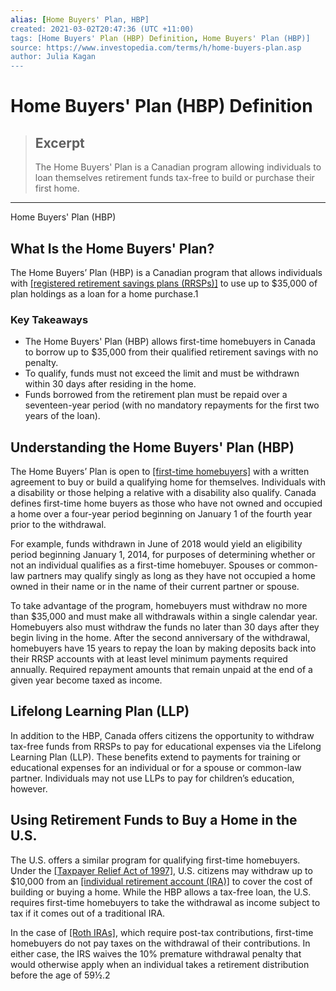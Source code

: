 ```yaml
---
alias: [Home Buyers' Plan, HBP]
created: 2021-03-02T20:47:36 (UTC +11:00)
tags: [Home Buyers' Plan (HBP) Definition, Home Buyers' Plan (HBP)]
source: https://www.investopedia.com/terms/h/home-buyers-plan.asp
author: Julia Kagan
---
```


# Home Buyers' Plan (HBP) Definition

> ## Excerpt
> The Home Buyers' Plan is a Canadian program allowing individuals to loan themselves retirement funds tax-free to build or purchase their first home.

---

Home Buyers' Plan (HBP)
## What Is the Home Buyers' Plan?

The Home Buyers’ Plan (HBP) is a Canadian program that allows individuals with [[registered retirement savings plans (RRSPs)]](https://www.investopedia.com/terms/r/rrsp.asp) to use up to $35,000 of plan holdings as a loan for a home purchase.1

### Key Takeaways

-   The Home Buyers' Plan (HBP) allows first-time homebuyers in Canada to borrow up to $35,000 from their qualified retirement savings with no penalty.
-   To qualify, funds must not exceed the limit and must be withdrawn within 30 days after residing in the home.
-   Funds borrowed from the retirement plan must be repaid over a seventeen-year period (with no mandatory repayments for the first two years of the loan).

## Understanding the Home Buyers' Plan (HBP)

The Home Buyers’ Plan is open to [[first-time homebuyers]](https://www.investopedia.com/terms/f/firsttimehomebuyer.asp) with a written agreement to buy or build a qualifying home for themselves. Individuals with a disability or those helping a relative with a disability also qualify. Canada defines first-time home buyers as those who have not owned and occupied a home over a four-year period beginning on January 1 of the fourth year prior to the withdrawal.

For example, funds withdrawn in June of 2018 would yield an eligibility period beginning January 1, 2014, for purposes of determining whether or not an individual qualifies as a first-time homebuyer. Spouses or common-law partners may qualify singly as long as they have not occupied a home owned in their name or in the name of their current partner or spouse.

To take advantage of the program, homebuyers must withdraw no more than $35,000 and must make all withdrawals within a single calendar year. Homebuyers also must withdraw the funds no later than 30 days after they begin living in the home. After the second anniversary of the withdrawal, homebuyers have 15 years to repay the loan by making deposits back into their RRSP accounts with at least level minimum payments required annually. Required repayment amounts that remain unpaid at the end of a given year become taxed as income.

## Lifelong Learning Plan (LLP)

In addition to the HBP, Canada offers citizens the opportunity to withdraw tax-free funds from RRSPs to pay for educational expenses via the Lifelong Learning Plan (LLP). These benefits extend to payments for training or educational expenses for an individual or for a spouse or common-law partner. Individuals may not use LLPs to pay for children’s education, however.

## Using Retirement Funds to Buy a Home in the U.S.

The U.S. offers a similar program for qualifying first-time homebuyers. Under the [[Taxpayer Relief Act of 1997]](https://www.investopedia.com/terms/t/taxpayer-relief-act-of-1997.asp), U.S. citizens may withdraw up to $10,000 from an [[individual retirement account (IRA)]](https://www.investopedia.com/terms/i/ira.asp) to cover the cost of building or buying a home. While the HBP allows a tax-free loan, the U.S. requires first-time homebuyers to take the withdrawal as income subject to tax if it comes out of a traditional IRA.

In the case of [[Roth IRAs]](https://www.investopedia.com/terms/r/rothira.asp), which require post-tax contributions, first-time homebuyers do not pay taxes on the withdrawal of their contributions. In either case, the IRS waives the 10% premature withdrawal penalty that would otherwise apply when an individual takes a retirement distribution before the age of 59½.2
